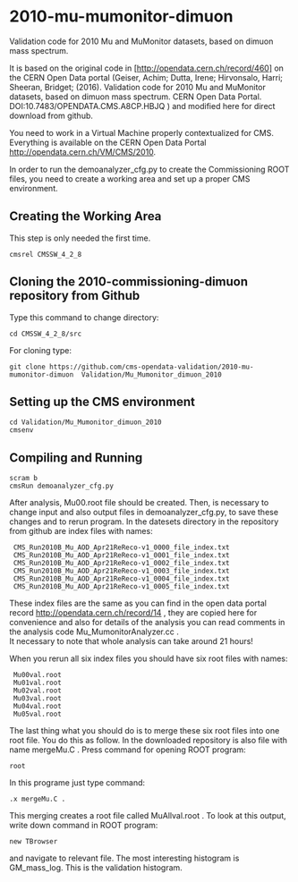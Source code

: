 # 2010-mu-mumonitor-dimuon
Validation code for 2010 Mu and MuMonitor datasets, based on dimuon mass spectrum.

It is based on the original code in [http://opendata.cern.ch/record/460] on the CERN Open Data portal (Geiser, Achim; Dutta, Irene; Hirvonsalo, Harri; Sheeran, Bridget; (2016). Validation code for 2010 Mu and MuMonitor datasets, based on dimuon mass spectrum. CERN Open Data Portal. DOI:10.7483/OPENDATA.CMS.A8CP.HBJQ ) and modified here for direct download from github.

You need to work in a Virtual Machine properly contextualized for CMS.
Everything is available on the CERN Open Data Portal http://opendata.cern.ch/VM/CMS/2010.

In order to run the demoanalyzer_cfg.py to create the Commissioning ROOT files, 
you need to create a working area and set up a proper CMS environment.

## Creating the Working Area

This step is only needed the first time.
```
cmsrel CMSSW_4_2_8
```
## Cloning the 2010-commissioning-dimuon repository from Github
Type this command to change directory:
```
cd CMSSW_4_2_8/src
```
For cloning type:
```
git clone https://github.com/cms-opendata-validation/2010-mu-mumonitor-dimuon  Validation/Mu_Mumonitor_dimuon_2010
```

## Setting up the CMS environment
```
cd Validation/Mu_Mumonitor_dimuon_2010
cmsenv
```

## Compiling and Running
```
scram b
cmsRun demoanalyzer_cfg.py
```

After analysis, Mu00.root file should be created. 
Then, is necessary to change input and also output files in demoanalyzer_cfg.py, to save these changes and to rerun program. 
In the datesets directory in the repository from github are index files with names:

```
 CMS_Run2010B_Mu_AOD_Apr21ReReco-v1_0000_file_index.txt
 CMS_Run2010B_Mu_AOD_Apr21ReReco-v1_0001_file_index.txt
 CMS_Run2010B_Mu_AOD_Apr21ReReco-v1_0002_file_index.txt
 CMS_Run2010B_Mu_AOD_Apr21ReReco-v1_0003_file_index.txt
 CMS_Run2010B_Mu_AOD_Apr21ReReco-v1_0004_file_index.txt
 CMS_Run2010B_Mu_AOD_Apr21ReReco-v1_0005_file_index.txt
```
 
These index files are the same as you can find in the open data portal record http://opendata.cern.ch/record/14 , they are copied here for convenience and also for details of the 
analysis you can read comments in the analysis code Mu_MumonitorAnalyzer.cc .        
It necessary to note that whole analysis can take around 21 hours! 
 
When you rerun all six index files you should have six root files with names:
```
 Mu00val.root
 Mu01val.root
 Mu02val.root
 Mu03val.root
 Mu04val.root
 Mu05val.root
```
 
The last thing what you should do is to merge these six root files into one root file.
You do this as follow. In the downloaded repository is also file with name mergeMu.C .
Press command for opening ROOT program: 
```
root
```
In this programe just type command:
```
.x mergeMu.C .
```
This merging creates a root file called MuAllval.root .
To look at this output, write down command in ROOT program: 
```
new TBrowser
```
and navigate to relevant file. The most interesting histogram is GM_mass_log. This is the validation histogram.
